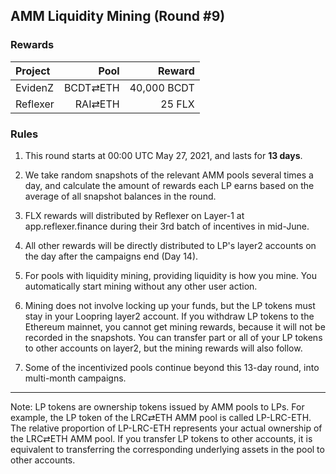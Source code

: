 ## AMM Liquidity Mining (Round #9)


### Rewards


| **Project** | **Pool** | **Reward** |
| :--- | ---: | ---: |
EvidenZ | BCDT⇄ETH | 40,000 BCDT |
Reflexer | RAI⇄ETH | 25 FLX |

### Rules

1) This round starts at 00:00 UTC May 27, 2021, and lasts for **13 days**.

2) We take random snapshots of the relevant AMM pools several times a day, and calculate the amount of rewards each LP earns based on the average of all snapshot balances in the round.

3) FLX rewards will distributed by Reflexer on Layer-1 at app.reflexer.finance during their 3rd batch of incentives in mid-June.

4) All other rewards will be directly distributed to LP's layer2 accounts on the day after the campaigns end (Day 14).

5) For pools with liquidity mining, providing liquidity is how you mine. You automatically start mining without any other user action.

6) Mining does not involve locking up your funds, but the LP tokens must stay in your Loopring layer2 account. If you withdraw LP tokens to the Ethereum mainnet, you cannot get mining rewards, because it will not be recorded in the snapshots. You can transfer part or all of your LP tokens to other accounts on layer2, but the mining rewards will also follow.

7) Some of the incentivized pools continue beyond this 13-day round, into multi-month campaigns.


---

Note: LP tokens are ownership tokens issued by AMM pools to LPs. For example, the LP token of the LRC⇄ETH AMM pool is called LP-LRC-ETH. The relative proportion of LP-LRC-ETH represents your actual ownership of the LRC⇄ETH AMM pool. If you transfer LP tokens to other accounts, it is equivalent to transferring the corresponding underlying assets in the pool to other accounts.

